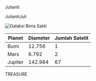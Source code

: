 Julianti


JuliantiJuli

![Galaksi Bima Sakti](https://www.google.com/url?sa=i&url=https%3A%2F%2Fwww.lazada.co.id%2Fproducts%2Fposter-anime-spy-x-family-1-anya-forger-merchandise-i6473108330.html&psig=AOvVaw3SnQP79GWr5Kcinkfson98&ust=1683789150615000&source=images&cd=vfe&ved=0CBEQjRxqFwoTCLDFtsqZ6v4CFQAAAAAdAAAAABAE)

| Planet | Diameter | Jumlah Satelit |
| ------- | -------- | -------------- |
| Bumi | 12.756 | 1 |
| Mars | 6.792 | 2 |
| Jupiter | 142.984 | 67 |


TREASURE
